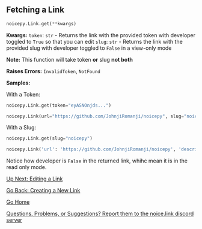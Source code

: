 ## Fetching a Link

```py
noicepy.Link.get(**kwargs)
```

**Kwargs:**
`token`: `str` - Returns the link with the provided token with developer toggled to `True` so that you can edit
`slug`: `str` - Returns the link with the provided slug with developer toggled to `False` in a view-only mode

**Note:** This function will take token __or__ slug __not both__

**Raises Errors:** `InvalidToken`, `NotFound`

**Samples:**

With a Token:
```py
noicepy.Link.get(token="eyASNOnjds...")
```
```py
noicepy.Link(url="https://github.com/JohnjiRomanji/noicepy", slug="noicepy-docs", developer=True, token="eyASNOnjds...", title="The Noicepy Docs", description="Sample Link Object that redirects to the noicepy docs", color="FFFF00", domain="noice.link")
 ```

With a Slug:
```py
noicepy.Link.get(slug="noicepy")
```
```py
noicepy.Link('url': 'https://github.com/JohnjiRomanji/noicepy', 'description': 'The simple, easy to use, API wrapper for noi...', 'image': 'https://upload.wikime...', title= 'Noicepy on GitHub', slug= 'noicepy', token= None, developer= False, color= '#4b8bbe', domain='noice.link')
 ```
Notice how developer is `False` in the returned link, whihc mean it is in the read only mode. 
 

[Up Next: Editing a Link](https://johnjiromanji.github.io/noicepy/edit)

[Go Back: Creating a New Link](https://johnjiromanji.github.io/noicepy/create)

[Go Home](https://johnjiromanji.github.io/noicepy)

[Questions, Problems, or Suggestions? Report them to the noice.link discord server](https://discord.com/invite/879kJMUgGP)
